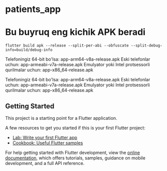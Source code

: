 # patients_app

# Bu buyruq eng kichik APK beradi
`flutter build apk --release --split-per-abi --obfuscate --split-debug-info=build/debug-info`

Telefoningiz 64-bit bo'lsa: app-arm64-v8a-release.apk
Eski telefonlar uchun: app-armeabi-v7a-release.apk
Emulyator yoki Intel protsessorli qurilmalar uchun: app-x86_64-release.apk

Telefoningiz 64-bit bo'lsa: app-arm64-v8a-release.apk
Eski telefonlar uchun: app-armeabi-v7a-release.apk
Emulyator yoki Intel protsessorli qurilmalar uchun: app-x86_64-release.apk

## Getting Started

This project is a starting point for a Flutter application.

A few resources to get you started if this is your first Flutter project:

- [Lab: Write your first Flutter app](https://docs.flutter.dev/get-started/codelab)
- [Cookbook: Useful Flutter samples](https://docs.flutter.dev/cookbook)

For help getting started with Flutter development, view the
[online documentation](https://docs.flutter.dev/), which offers tutorials,
samples, guidance on mobile development, and a full API reference.
